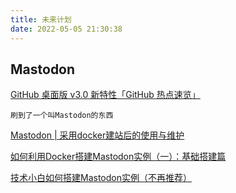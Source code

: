 ```yaml
---
title: 未来计划
date: 2022-05-05 21:30:38
---
```


## Mastodon

[GitHub 桌面版 v3.0 新特性「GitHub 热点速览」](https://zhuanlan.zhihu.com/p/509262697)

`刷到了一个叫Mastodon的东西`

[Mastodon | 采用docker建站后的使用与维护](https://blog.tantalum.life/posts/how-to-run-your-mastodon-by-docker/)

[如何利用Docker搭建Mastodon实例（一）：基础搭建篇](https://pullopen.github.io/%E5%9F%BA%E7%A1%80%E6%90%AD%E5%BB%BA/2020/10/19/Mastodon-on-Docker.html)

[技术小白如何搭建Mastodon实例（不再推荐）](https://pullopen.github.io/%E5%9F%BA%E7%A1%80%E6%90%AD%E5%BB%BA/2020/07/19/How-to-build-a-mastodon-instance.html)

